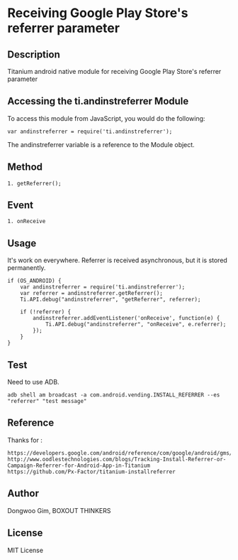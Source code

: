 # Receiving Google Play Store's referrer parameter

## Description

Titanium android native module for receiving Google Play Store's referrer parameter

## Accessing the ti.andinstreferrer Module

To access this module from JavaScript, you would do the following:

    var andinstreferrer = require('ti.andinstreferrer');

The andinstreferrer variable is a reference to the Module object.

## Method
	1. getReferrer();

## Event
	1. onReceive

## Usage
It's work on everywhere.
Referrer is received asynchronous, but it is stored permanently.

    if (OS_ANDROID) {
        var andinstreferrer = require('ti.andinstreferrer');
        var referrer = andinstreferrer.getReferrer();
        Ti.API.debug("andinstreferrer", "getReferrer", referrer);
        
        if (!referrer) {
            andinstreferrer.addEventListener('onReceive', function(e) {
                Ti.API.debug("andinstreferrer", "onReceive", e.referrer);
            });
        }
    }
    
## Test
Need to use ADB.

    adb shell am broadcast -a com.android.vending.INSTALL_REFERRER --es "referrer" "test message"
    
## Reference

Thanks for :

    https://developers.google.com/android/reference/com/google/android/gms/analytics/CampaignTrackingReceiver
    http://www.oodlestechnologies.com/blogs/Tracking-Install-Referrer-or-Campaign-Referrer-for-Android-App-in-Titanium
    https://github.com/Px-Factor/titanium-installreferrer

## Author

Dongwoo Gim, BOXOUT THINKERS

## License

MIT License

